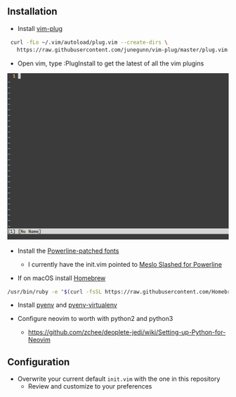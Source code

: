 ## Installation

* Install [vim-plug](https://github.com/junegunn/vim-plug)
```bash
 curl -fLo ~/.vim/autoload/plug.vim --create-dirs \
   https://raw.githubusercontent.com/junegunn/vim-plug/master/plug.vim
```
* Open vim, type :PlugInstall to get the latest of all the vim plugins

![vim-plug](https://raw.githubusercontent.com/junegunn/i/master/vim-plug/installer.gif)

* Install the [Powerline-patched fonts](https://github.com/powerline/fonts)
  * I currently have the init.vim pointed to [Meslo Slashed for Powerline](https://github.com/powerline/fonts/blob/master/Meslo%20Slashed/Meslo%20LG%20S%20Regular%20for%20Powerline.ttf)

* If on macOS install [Homebrew](https://brew.sh/)
```bash
/usr/bin/ruby -e "$(curl -fsSL https://raw.githubusercontent.com/Homebrew/install/master/install)"
```

* Install [pyenv](https://github.com/pyenv/pyenv) and [pyenv-virtualenv](https://github.com/pyenv/pyenv-virtualenv)

* Configure neovim to worth with python2 and python3
  * https://github.com/zchee/deoplete-jedi/wiki/Setting-up-Python-for-Neovim

## Configuration

 * Overwrite your current default `init.vim` with the one in this repository
   * Review and customize to your preferences
